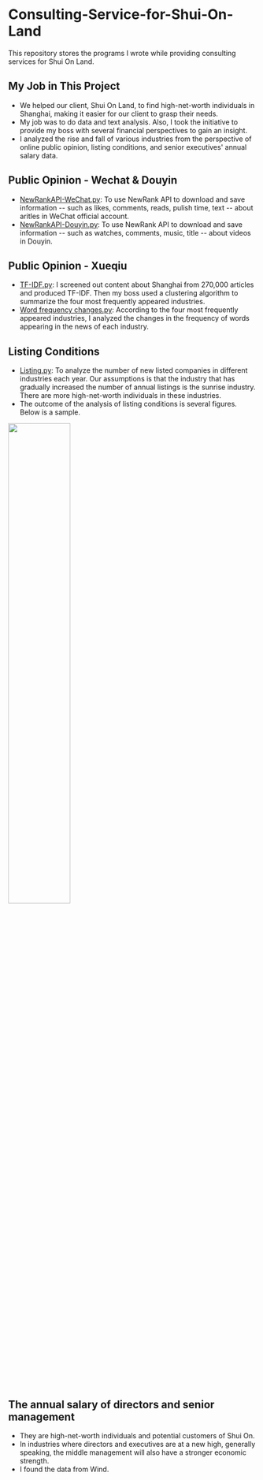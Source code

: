 # Consulting-Service-for-Shui-On-Land
This repository stores the programs I wrote while providing consulting services for Shui On Land.  

## My Job in This Project
* We helped our client, Shui On Land, to find high-net-worth individuals in Shanghai, making it easier for our client to grasp their needs.
* My job was to do data and text analysis. Also, I took the initiative to provide my boss with several financial perspectives to gain an insight.
* I analyzed the rise and fall of various industries from the perspective of online public opinion, listing conditions, and senior executives' annual salary data.  

## Public Opinion - Wechat & Douyin
* [NewRankAPI-WeChat.py](https://github.com/l1mc/Consulting-Service-for-Shui-On-Land/blob/master/NewRankAPI-WeChat.py): To use NewRank API to download and save information -- such as likes, comments, reads, pulish time, text -- about aritles in WeChat official account.  
* [NewRankAPI-Douyin.py](https://github.com/l1mc/Consulting-Service-for-Shui-On-Land/blob/master/NewRankAPI-Douyin.py): To use NewRank API to download and save information -- such as watches, comments, music, title -- about videos in Douyin.  

## Public Opinion - Xueqiu
* [TF-IDF.py](https://github.com/l1mc/Consulting-Service-for-Shui-On-Land/blob/master/TF-IDF.py): I screened out content about Shanghai from 270,000 articles and produced TF-IDF. Then my boss used a clustering algorithm to summarize the four most frequently appeared industries.
* [Word frequency changes.py](https://github.com/l1mc/Consulting-Service-for-Shui-On-Land/blob/master/Word%20frequency%20changes.py): According to the four most frequently appeared industries, I analyzed the changes in the frequency of words appearing in the news of each industry.

## Listing Conditions
* [Listing.py](https://github.com/l1mc/Consulting-Service-for-Shui-On-Land/blob/master/Listing.py): To analyze the number of new listed companies in different industries each year. Our assumptions is that the industry that has gradually increased the number of annual listings is the sunrise industry. There are more high-net-worth individuals in these industries.
* The outcome of the analysis of listing conditions is several figures. Below is a sample.
<img src = 'https://ftp.bmp.ovh/imgs/2020/09/dcfd91dcbabba59d.png' width="50%">

## The annual salary of directors and senior management
* They are high-net-worth individuals and potential customers of Shui On.
* In industries where directors and executives are at a new high, generally speaking, the middle management will also have a stronger economic strength.
* I found the data from Wind.
